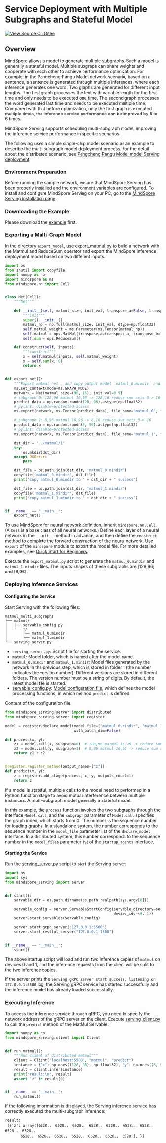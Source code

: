 # Service Deployment with Multiple Subgraphs and Stateful Model

[![View Source On Gitee](https://mindspore-website.obs.cn-north-4.myhuaweicloud.com/website-images/r2.2/resource/_static/logo_source_en.svg)](https://gitee.com/mindspore/docs/blob/r2.2/docs/serving/docs/source_en/serving_multi_subgraphs.md)

## Overview

MindSpore allows a model to generate multiple subgraphs. Such a model is generally a stateful model. Multiple subgraps can share weights and cooperate with each other to achieve performance optimization. For example, in the Pengcheng·Pangu Model network scenario,  based on a sentence, a sentence is generated through multiple inferences, where each inference generates one word. Two graphs are generated for different input lengths. The first graph processes the text with variable length for the first time and only needs to be executed one time. The second graph processes the word generated last time and needs to be executed multiple time. Compared with that before optimization, only the first graph is executed multiple times, the inference service performance can be improved by 5 to 6 times.

MindSpore Serving supports scheduling multi-subgraph model, improving the inference service performance in specific scenarios.

The following uses a simple single-chip model scenario as an example to describe the multi-subgraph model deployment process. For the detail about the distributed scenario, see [Pengcheng·Pangu Model model Serving deployment](https://gitee.com/mindspore/models/tree/master/official/nlp/Pangu_alpha#serving)

### Environment Preparation

Before running the sample network, ensure that MindSpore Serving has been properly installed and the environment variables are configured. To install and configure MindSpore Serving on your PC, go to the [MindSpore Serving installation page](https://www.mindspore.cn/serving/docs/en/master/serving_install.html).

### Downloading the Example

Please download the [example](https://gitee.com/mindspore/serving/tree/master/example/matmul_multi_subgraphs/) first.

### Exporting a Multi-Graph Model

In the directory `export_model`, use [export_matmul.py](https://gitee.com/mindspore/serving/blob/master/example/matmul_multi_subgraphs/export_model/export_matmul.py) to build a network with the Matmul and ReduceSum operator and export the MindSpore inference deployment model based on two different inputs.

```python
import os
from shutil import copyfile
import numpy as np
import mindspore as ms
from mindspore.nn import Cell


class Net(Cell):
    """Net"""

    def __init__(self, matmul_size, init_val, transpose_a=False, transpose_b=False):
        """init"""
        super().__init__()
        matmul_np = np.full(matmul_size, init_val, dtype=np.float32)
        self.matmul_weight = ms.Parameter(ms.Tensor(matmul_np))
        self.matmul = ops.MatMul(transpose_a=transpose_a, transpose_b=transpose_b)
        self.sum = ops.ReduceSum()

    def construct(self, inputs):
        """construct"""
        x = self.matmul(inputs, self.matmul_weight)
        x = self.sum(x, 0)
        return x


def export_net():
    """Export matmul net , and copy output model `matmul_0.mindir` and `matmul_1.mindir` to directory ../matmul/1"""
    ms.set_context(mode=ms.GRAPH_MODE)
    network = Net(matmul_size=(96, 16), init_val=0.5)
    # subgraph 0: 128,96 matmul 16,96 -> 128,16 reduce sum axis 0-> 16
    predict_data = np.random.randn(128, 96).astype(np.float32)
    # pylint: disable=protected-access
    ms.export(network, ms.Tensor(predict_data), file_name="matmul_0", file_format="MINDIR")

    # subgraph 1: 8,96 matmul 16,96 -> 8,16 reduce sum axis 0-> 16
    predict_data = np.random.randn(8, 96).astype(np.float32)
    # pylint: disable=protected-access
    ms.export(network, ms.Tensor(predict_data), file_name="matmul_1", file_format="MINDIR")

    dst_dir = '../matmul/1'
    try:
        os.mkdir(dst_dir)
    except OSError:
        pass

    dst_file = os.path.join(dst_dir, 'matmul_0.mindir')
    copyfile('matmul_0.mindir', dst_file)
    print("copy matmul_0.mindir to " + dst_dir + " success")

    dst_file = os.path.join(dst_dir, 'matmul_1.mindir')
    copyfile('matmul_1.mindir', dst_file)
    print("copy matmul_1.mindir to " + dst_dir + " success")


if __name__ == "__main__":
    export_net()
```

To use MindSpore for neural network definition, inherit `mindspore.nn.Cell`. (A `Cell` is a base class of all neural networks.) Define each layer of a neural network in the `__init__` method in advance, and then define the `construct` method to complete the forward construction of the neural network. Use `export` of the `mindspore` module to export the model file.
For more detailed examples, see [Quick Start for Beginners](https://www.mindspore.cn/tutorials/en/r2.2/beginner/quick_start.html).

Execute the `export_matmul.py` script to generate the `matmul_0.mindir` and `matmul_1.mindir` files. The inputs shapes of these subgraphs are [128,96] and [8,96].

### Deploying Inference Services

#### Configuring the Service

Start Serving with the following files:

```text
matmul_multi_subgraphs
├── matmul/
│   │── servable_config.py
│   └── 1/
│       │── matmul_0.mindir
│       └── matmul_1.mindir
└── serving_server.py
```

- `serving_server.py`: Script file for starting the service.
- `matmul`: Model folder, which is named after the model name.
- `matmul_0.mindir` and `matmul_1.mindir`: Model files generated by the network in the previous step, which is stored in folder 1 (the number indicates the version number). Different versions are stored in different folders. The version number must be a string of digits. By default, the latest model file is started.
- [servable_config.py](https://gitee.com/mindspore/serving/blob/master/example/tensor_add/add/servable_config.py): [Model configuration file](https://www.mindspore.cn/serving/docs/en/master/serving_model.html), which defines the model processing functions, in which method `predict` is defined.

Content of the configuration file:

```python
from mindspore_serving.server import distributed
from mindspore_serving.server import register

model = register.declare_model(model_file=["matmul_0.mindir", "matmul_1.mindir"], model_format="MindIR",
                               with_batch_dim=False)

def process(x, y):
    z1 = model.call(x, subgraph=0)  # 128,96 matmul 16,96 -> reduce sum axis 0-> 16
    z2 = model.call(y, subgraph=1)  # 8,96 matmul 16,96 -> reduce sum axis 0-> 16
    return z1 + z2


@register.register_method(output_names=["z"])
def predict(x, y):
    z = register.add_stage(process, x, y, outputs_count=1)
    return z
```

If a model is stateful, multiple calls to the model need to performed in a Python function stage to avoid mutual interference between multiple instances. A mutli-subgraph model generally a stateful model.

In this example, the `process` function invokes the two subgraphs through the interface `Model.call`, and the `subgraph` parameter of `Model.call` specifies the graph index, which starts from 0. The number is the sequence number for loading graphs. In a standalone system, the number corresponds to the sequence number in the `model_file` parameter list of the `declare_model` interface. In a distributed system, this number corresponds to the sequence number in the `model_files` parameter list of the `startup_agents` interface.

#### Starting the Service

Run the [serving_server.py](https://gitee.com/mindspore/serving/blob/master/example/matmul_multi_subgraphs/serving_server.py) script to start the Serving server:

```python
import os
import sys
from mindspore_serving import server


def start():
    servable_dir = os.path.dirname(os.path.realpath(sys.argv[0]))

    servable_config = server.ServableStartConfig(servable_directory=servable_dir, servable_name="matmul",
                                                 device_ids=(0, 1))
    server.start_servables(servable_config)

    server.start_grpc_server("127.0.0.1:5500")
    server.start_restful_server("127.0.0.1:1500")


if __name__ == "__main__":
    start()
```

The above startup script will load and run two inference copies of `matmul` on devices 0 and 1, and the inference requests from the client will be split to the two inference copies.

If the server prints the `Serving gRPC server start success, listening on 127.0.0.1:5500` log, the Serving gRPC service has started successfully and the inference model has already loaded successfully.

### Executing Inference

To access the inference service through gRPC, you need to specify the network address of the gRPC server on the client. Execute [serving_client.py](https://gitee.com/mindspore/serving/blob/master/example/matmul_multi_subgraphs/serving_client.py) to call the `predict` method of the MatMul Servable.

```python
import numpy as np
from mindspore_serving.client import Client


def run_matmul():
    """Run client of distributed matmul"""
    client = Client("localhost:5500", "matmul", "predict")
    instance = {"x": np.ones((128, 96), np.float32), "y": np.ones((8, 96), np.float32)}
    result = client.infer(instance)
    print("result:\n", result)
    assert "z" in result[0]


if __name__ == '__main__':
    run_matmul()
```

If the following information is displayed, the Serving inference service has correctly executed the multi-subgraph inference:

```text
result:
 [{'z': array([6528.， 6528.， 6528.， 6528.， 6528.， 6528.， 6528.， 6528.， 6528.，
       6528.， 6528.， 6528.， 6528.， 6528.， 6528.， 6528.], }]
```
